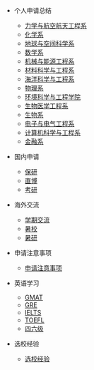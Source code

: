 - 个人申请总结

  - [力学与航空航天工程系](个人申请总结/力学与航空航天工程系/README.md)
  - [化学系](个人申请总结/化学系/README.md)
  - [地球与空间科学系](个人申请总结/地球与空间科学系/README.md)
  - [数学系](个人申请总结/数学系/README.md)
  - [机械与能源工程系](个人申请总结/机械与能源工程系/README.md)
  - [材料科学与工程系](个人申请总结/材料科学与工程系/README.md)
  - [海洋科学与工程系](个人申请总结/海洋科学与工程系/README.md)
  - [物理系](个人申请总结/物理系/README.md)
  - [环境科学与工程学院](个人申请总结/环境科学与工程学院/README.md)
  - [生物医学工程系](个人申请总结/生物医学工程系/README.md)
  - [生物系](个人申请总结/生物系/README.md)
  - [电子与电气工程系](个人申请总结/电子与电气工程系/README.md)
  - [计算机科学与工程系](个人申请总结/计算机科学与工程系/README.md)
  - [金融系](个人申请总结/金融系/README.md)


- 国内申请

  - [保研](国内申请/保研/README.md)
  - [直博](国内申请/直博/README.md)
  - [考研](国内申请/考研/README.md)

- 海外交流

  - [学期交流](海外交流/学期交流/README.md)
  - [暑校](海外交流/暑校/README.md)
  - [暑研](海外交流/暑研/README.md)

- 申请注意事项

  - [申请注意事项](申请注意事项/README.md)

- 英语学习

  - [GMAT](英语学习/GMAT/README.md)
  - [GRE](英语学习/GRE/README.md)
  - [IELTS](英语学习/IELTS/README.md)
  - [TOEFL](英语学习/TOEFL/README.md)
  - [四六级](英语学习/四六级/README.md)

- 选校经验

  - [选校经验](选校经验/README.md)
